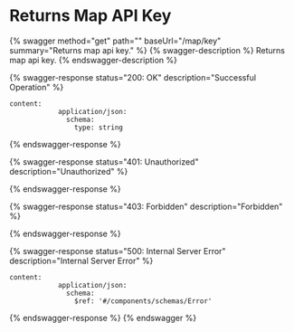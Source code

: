 # Returns Map API Key

{% swagger method="get" path="" baseUrl="/map/key" summary="Returns map api key." %}
{% swagger-description %}
Returns map api key.
{% endswagger-description %}

{% swagger-response status="200: OK" description="Successful Operation" %}
```
content:
            application/json:
              schema:
                type: string
```
{% endswagger-response %}

{% swagger-response status="401: Unauthorized" description="Unauthorized" %}

{% endswagger-response %}

{% swagger-response status="403: Forbidden" description="Forbidden" %}

{% endswagger-response %}

{% swagger-response status="500: Internal Server Error" description="Internal Server Error" %}
```
content:
            application/json:
              schema:
                $ref: '#/components/schemas/Error'
```
{% endswagger-response %}
{% endswagger %}

